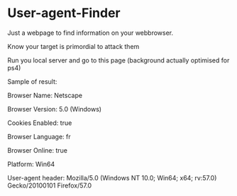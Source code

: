 # User-agent-Finder
Just a webpage to find information on your webbrowser.

Know your target is primordial to attack them

Run you local server and go to this page (background actually optimised for ps4)

Sample of result:

Browser Name: Netscape

Browser Version: 5.0 (Windows)

Cookies Enabled: true

Browser Language: fr

Browser Online: true

Platform: Win64

User-agent header: Mozilla/5.0 (Windows NT 10.0; Win64; x64; rv:57.0) Gecko/20100101 Firefox/57.0
